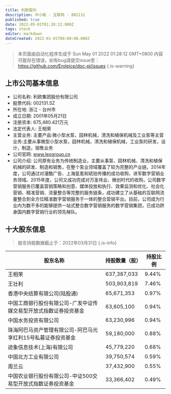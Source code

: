 ```yaml
---
title: 利欧股份
description: 中小板 - 互联网 - 002131
published: true
date: 2022-05-01T01:28:12.000Z
tags: stock
editor: markdown
dateCreated: 2022-01-01T00:00:00.000Z
---
```


> 本页面由自动化程序生成于 Sun May 01 2022 01:28:12 GMT+0800
> 内容可能存在错误，如有bug请提交issue至：https://github.com/Eroleice/doc-pi/issues
{.is-warning}

## 上市公司基本信息
- 公司名称: 利欧集团股份有限公司
- 股票代码: 002131.SZ
- 所在地: 浙江 - 台州市
- 成立日期: 2001年05月21日
- 注册资本: 675,480.421万元
- 法定代表人: 王相荣
- 主营业务: 主要产品:微小型水泵，园林机械，清洗和植保机械及工业泵等主营业务:主要从事微型小型水泵，园林机械，清洗和植保机械，工业泵的研发，设计，制造，销售业务
- 公司官网: www.leogroup.cn
- 公司介绍: 公司原有业务为传统制造业，主要从事泵、园林机械、清洗和植保机械的研发、制造和销售，在整个泵业领域覆盖了较为完整的产业链。2014年度，公司通过对漫酷广告、上海氩氪和琥珀传播的成功收购，进军数字营销业务领域。2015年度，公司又成功完成对万圣伟业、微创时代的收购，公司数字营销服务已覆盖营销策略和创意、媒体投放和执行、效果监测和优化、社会化营销、精准营销、流量整合等完整的服务链条，成功建立了从基础的互联网流量整合到全方位精准数字营销服务于一体的整合营销平台。目前，公司成为行业内为数不多的能够提供一站式整合数字营销服务的数字营销集团，已成功跻身国内数字营销行业的领先梯队。


## 十大股东信息
> 股东持股数据截止于：2022年03月31日
{.is-info}

| 股东名称 | 持股数量（股） | 持股比例 |
| --- | --- | --- |
| 王相荣 | 637,387,033 | 9.44% |
| 王壮利 | 503,903,819 | 7.46% |
| 香港中央结算有限公司(陆股通) | 65,671,353 | 0.97% |
| 中国工商银行股份有限公司-广发中证传媒交易型开放式指数证券投资基金 | 63,605,100 | 0.94% |
| 中国水务投资有限公司 | 63,230,996 | 0.94% |
| 珠海阿巴马资产管理有限公司-阿巴马元享红利15号私募证券投资基金 | 59,180,000 | 0.88% |
| 迹象信息技术(上海)有限公司 | 45,779,220 | 0.68% |
| 中国北方工业有限公司 | 39,750,574 | 0.59% |
| 周兰云 | 37,432,900 | 0.55% |
| 中国农业银行股份有限公司-中证500交易型开放式指数证券投资基金 | 33,366,402 | 0.49% |




